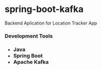 # spring-boot-kafka
Backend Aplication for Location Tracker App

<h3>Development Tools<h3>
<ul>
  <li>Java</li>
  <li>Spring Boot</li>
  <li>Apache Kafka</li>
</ul>
